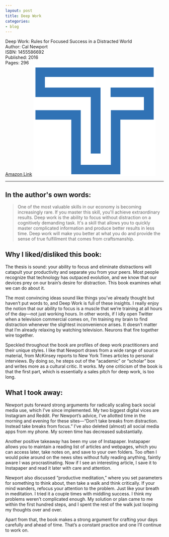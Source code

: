 ```yaml
---
layout: post
title: Deep Work
categories:
- blog
---
```


Deep Work: Rules for Focused Success in a Distracted World  
Author: Cal Newport  
ISBN: 1455586692  
Published: 2016  
Pages: 296  
<a target="_blank" href="https://www.amazon.com/gp/product/1455586692/ref=as_li_tl?ie=UTF8&camp=1789&creative=9325&creativeASIN=1455586692&linkCode=as2&tag=tmstsn-20&linkId=6b82383b1c145231bd32f6efdcac1465">Amazon Link</a><img src="//ir-na.amazon-adsystem.com/e/ir?t=tmstsn-20&l=am2&o=1&a=1455586692" width="1" height="1" border="0" alt="" style="border:none !important; margin:0px !important;" />
<a target="_blank"  href="https://www.amazon.com/gp/product/1455586692/ref=as_li_tl?ie=UTF8&camp=1789&creative=9325&creativeASIN=1455586692&linkCode=as2&tag=tmstsn-20&linkId=6dcf1ef0590a76a7972f18973fda7fba"><img border="0" src="T.png" ></a><img src="//ir-na.amazon-adsystem.com/e/ir?t=tmstsn-20&l=am2&o=1&a=1455586692" width="1" height="1" border="0" alt="" style="border:none !important; margin:0px !important;" />
    
---

## In the author's own words:

> One of the most valuable skills in our economy is becoming increasingly rare. If you master this skill, you'll achieve extraordinary results. Deep work is the ability to focus without distraction on a cognitively demanding task. It's a skill that allows you to quickly master complicated information and produce better results in less time. Deep work will make you better at what you do and provide the sense of true fulfillment that comes from craftsmanship.

## Why I liked/disliked this book:

The thesis is sound: your ability to focus and eliminate distractions will catapult your productivity and separate you from your peers. Most people recognize that technology has outpaced evolution, and we know that our devices prey on our brain’s desire for distraction. This book examines what we can do about it.

The most convincing ideas sound like things you’ve already thought but haven’t put words to, and Deep Work is full of these insights. I really enjoy the notion that our ability to focus is a muscle that we’re training at all hours of the day—not just working hours. In other words, if I idly open Twitter when a television commercial comes on, I’m training my brain to find distraction whenever the slightest inconvenience arises. It doesn’t matter that I’m already relaxing by watching television. Neurons that fire together wire together.

Speckled throughout the book are profiles of deep work practitioners and their unique styles. I like that Newport draws from a wide range of source material, from McKinsey reports to New York Times articles to personal interviews. By doing so, he steps out of the “academic” or “scholar” box and writes more as a cultural critic. It works. My one criticism of the book is that the first part, which is essentially a sales pitch for deep work, is too long.

## What I took away:

Newport puts forward strong arguments for radically scaling back social media use, which I’ve since implemented. My two biggest digital vices are Instagram and Reddit. Per Newport’s advice, I’ve allotted time in the morning and evening for these sites—“Don’t take breaks from distraction. Instead take breaks from focus.” I’ve also deleted (almost) all social media apps from my phone. My screen time has decreased substantially.

Another positive takeaway has been my use of Instapaper. Instapaper allows you to maintain a reading list of articles and webpages, which you can access later, take notes on, and save to your own folders. Too often I would poke around on the news sites without fully reading anything, faintly aware I was procrastinating. Now if I see an interesting article, I save it to Instapaper and read it later with care and attention. 

Newport also discussed “productive meditation,” where you set parameters for something to think about, then take a walk and think critically. If your mind wanders, refocus your attention to the problem. Just like your breath in meditation. I tried it a couple times with middling success. I think my problems weren’t complicated enough. My solution or plan came to me within the first hundred steps, and I spent the rest of the walk just looping my thoughts over and over.

Apart from that, the book makes a strong argument for crafting your days carefully and ahead of time. That’s a constant practice and one I’ll continue to work on.
